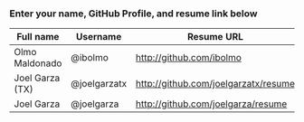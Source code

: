 ### Enter your name, GitHub Profile, and resume link below

| Full name      | Username     | Resume URL                           |
|----------------|--------------|--------------------------------------|
| Olmo Maldonado | @ibolmo      | http://github.com/ibolmo             |
| Joel Garza (TX)| @joelgarzatx | http://github.com/joelgarzatx/resume |
| Joel Garza     | @joelgarza   | http://github.com/joelgarza/resume   |

